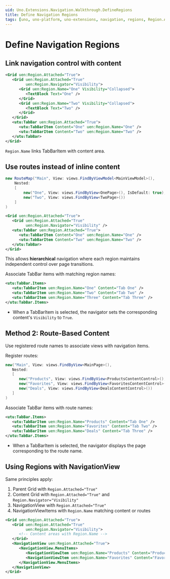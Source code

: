 ```yaml
---
uid: Uno.Extensions.Navigation.Walkthrough.DefineRegions
title: Define Navigation Regions
tags: [uno, uno-platform, uno-extensions, navigation, regions, Region.Attached, Region.Navigator, Region.Name, NavigationView, TabBar, Visibility, nested-navigation, attached-properties, region-definition, region-based-navigation, content-switching, inline-content, route-based-content, hierarchical-frames, region-frames, NavigationViewItem, TabBarItem, region-mapping, content-visibility, region-navigator, Uno.Toolkit]
---
```


# Define Navigation Regions

## Link navigation control with content

```xml
<Grid uen:Region.Attached="True">
   <Grid uen:Region.Attached="True"
         uen:Region.Navigator="Visibility">
      <Grid uen:Region.Name="One" Visibility="Collapsed">
         <TextBlock Text="One" />
      </Grid>
      <Grid uen:Region.Name="Two" Visibility="Collapsed">
         <TextBlock Text="Two" />
      </Grid>
   </Grid>
   <utu:TabBar uen:Region.Attached="True">
      <utu:TabBarItem Content="One" uen:Region.Name="One" />
      <utu:TabBarItem Content="Two" uen:Region.Name="Two" />
   </utu:TabBar>
</Grid>
```

`Region.Name` links TabBarItem with content area.

## Use routes instead of inline content

```csharp
new RouteMap("Main", View: views.FindByViewModel<MainViewModel>(),
    Nested:
    [
        new("One", View: views.FindByView<OnePage>(), IsDefault: true),
        new("Two", View: views.FindByView<TwoPage>())
    ]
)
```

```xml
<Grid uen:Region.Attached="True">
   <Grid uen:Region.Attached="True"
         uen:Region.Navigator="Visibility" />
   <utu:TabBar uen:Region.Attached="True">
      <utu:TabBarItem Content="One" uen:Region.Name="One" />
      <utu:TabBarItem Content="Two" uen:Region.Name="Two" />
   </utu:TabBar>
</Grid>
```

This allows **hierarchical** navigation where each region maintains independent control over page transitions.

Associate TabBar items with matching region names:

```xml
<utu:TabBar.Items>
   <utu:TabBarItem uen:Region.Name="One" Content="Tab One" />
   <utu:TabBarItem uen:Region.Name="Two" Content="Tab Two" />
   <utu:TabBarItem uen:Region.Name="Three" Content="Tab Three" />
</utu:TabBar.Items>
```

* When a TabBarItem is selected, the navigator sets the corresponding content's `Visibility` to `True`.

## Method 2: Route-Based Content

Use registered route names to associate views with navigation items.

Register routes:

```csharp
new("Main", View: views.FindByView<MainPage>(),
   Nested:
   [
      new("Products", View: views.FindByView<ProductsContentControl>(), IsDefault: true),
      new("Favorites", View: views.FindByView<FavoritesContentControl>()),
      new("Deals", View: views.FindByView<DealsContentControl>())
   ]
)
```

Associate TabBar items with route names:

```xml
<utu:TabBar.Items>
   <utu:TabBarItem uen:Region.Name="Products" Content="Tab One" />
   <utu:TabBarItem uen:Region.Name="Favorites" Content="Tab Two" />
   <utu:TabBarItem uen:Region.Name="Deals" Content="Tab Three" />
</utu:TabBar.Items>
```

* When a TabBarItem is selected, the navigator displays the page corresponding to the route name.

## Using Regions with NavigationView

Same principles apply:

1. Parent Grid with `Region.Attached="True"`
2. Content Grid with `Region.Attached="True"` and `Region.Navigator="Visibility"`
3. NavigationView with `Region.Attached="True"`
4. NavigationViewItems with `Region.Name` matching content or routes

```xml
<Grid uen:Region.Attached="True">
   <Grid uen:Region.Attached="True"
         uen:Region.Navigator="Visibility">
      <!-- Content areas with Region.Name -->
   </Grid>
   <NavigationView uen:Region.Attached="True">
      <NavigationView.MenuItems>
         <NavigationViewItem uen:Region.Name="Products" Content="Products" />
         <NavigationViewItem uen:Region.Name="Favorites" Content="Favorites" />
      </NavigationView.MenuItems>
   </NavigationView>
</Grid>
```
